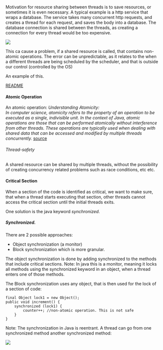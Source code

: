 Motivation for resource sharing between threads is to save resources, or sometimes it is even necessary.
A typical example is a http service that wraps a database. The service takes many concurrent http requests, and creates a thread for each request, and saves the body into a database. The database connection is shared between the threads, as creating a connection for every thread would be too expensive.

![](Pasted%20image%2020240713214956.png)


This ca cause a problem, if a shared resource is called, that contains non-atomic operations. The error can be unpredictable, as it relates to the when a different threads are being scheduled by the scheduler, and that is outside our control (controlled by the OS)

An example of this.

[README](javacode/multithreading/error-handling/README.md)

#### Atomic Operation
An atomic operation:
*Understanding Atomicity:*  
*In computer science, atomicity refers to the property of an operation to be executed as a single, indivisible unit. In the context of Java, atomic operations are those that can be performed atomically without interference from other threads. These operations are typically used when dealing with shared data that can be accessed and modified by multiple threads concurrently.*
[source](https://naveen-metta.medium.com/atomic-operations-in-java-mastering-thread-safety-and-concurrency-7c3360ec0bc5) 

###### Thread-safety
A shared resource can be shared by multiple threads, without the possibility of creating concurrency related problems such as race conditions, etc etc.

#### Critical Section

When a section of the code is identified as critical, we want to make sure, that when a thread starts executing that section, other threads cannot access the critical section until the initial threads exits.

One solution is the java keyword *synchronized*. 
##### Synchronized.

There are 2 possible approaches:
- Object synchronization (a monitor)
- Block synchronization which is more granular.

The object synchronization is done by adding synchronized to the methods that include critical sections.
Note: In java this is a monitor, meaning it locks all methods using the synchronized keyword in an object, when a thread enters one of those methods.

The Block synchronization uses any object, that is then used for the lock of a section of code:

```
final Object lock1 = new Object();  
public void increment() {  
    synchronized (lock1) {  
        counter++; //non-atomic operation. This is not safe  
    }  
}
```

Note: The synchronization in Java is reentrant. A thread can go from one synchronized method another synchronized method:

![](Pasted%20image%2020240713230650.png)